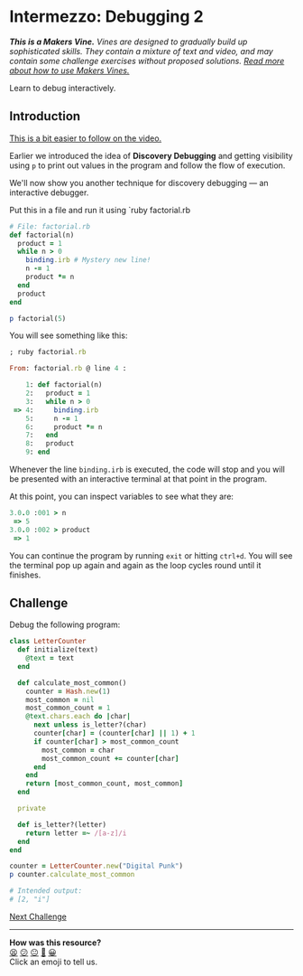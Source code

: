 # Intermezzo: Debugging 2

_**This is a Makers Vine.** Vines are designed to gradually build up sophisticated skills. They contain a mixture of text and video, and may contain some challenge exercises without proposed solutions. [Read more about how to use Makers
Vines.](https://github.com/makersacademy/course/blob/main/labels/vines.md)_

Learn to debug interactively.

## Introduction

[This is a bit easier to follow on the video.](...)

Earlier we introduced the idea of **Discovery Debugging** and getting visibility
using `p` to print out values in the program and follow the flow of execution.

We'll now show you another technique for discovery debugging — an interactive
debugger.

Put this in a file and run it using `ruby factorial.rb

```ruby
# File: factorial.rb
def factorial(n)
  product = 1
  while n > 0
    binding.irb # Mystery new line!
    n -= 1
    product *= n
  end
  product
end

p factorial(5)
```

You will see something like this:

```ruby
; ruby factorial.rb

From: factorial.rb @ line 4 :

    1: def factorial(n)
    2:   product = 1
    3:   while n > 0
 => 4:     binding.irb
    5:     n -= 1
    6:     product *= n
    7:   end
    8:   product
    9: end
```

Whenever the line `binding.irb` is executed, the code will stop and you will be
presented with an interactive terminal at that point in the program.

At this point, you can inspect variables to see what they are:

```ruby
3.0.0 :001 > n
 => 5
3.0.0 :002 > product
 => 1
```

You can continue the program by running `exit` or hitting `ctrl+d`. You will see
the terminal pop up again and again as the loop cycles round until it finishes.

## Challenge

Debug the following program:

```ruby
class LetterCounter
  def initialize(text)
    @text = text
  end

  def calculate_most_common()
    counter = Hash.new(1)
    most_common = nil
    most_common_count = 1
    @text.chars.each do |char|
      next unless is_letter?(char)
      counter[char] = (counter[char] || 1) + 1
      if counter[char] > most_common_count
        most_common = char
        most_common_count += counter[char]
      end
    end
    return [most_common_count, most_common]
  end

  private

  def is_letter?(letter)
    return letter =~ /[a-z]/i
  end
end

counter = LetterCounter.new("Digital Punk")
p counter.calculate_most_common

# Intended output:
# [2, "i"]
```


[Next Challenge](08_test_drive_a_class_system.md)

<!-- BEGIN GENERATED SECTION DO NOT EDIT -->

---

**How was this resource?**  
[😫](https://airtable.com/shrUJ3t7KLMqVRFKR?prefill_Repository=makersacademy/golden-square&prefill_File=challenges/07_intermezzo_debugging_2.md&prefill_Sentiment=😫) [😕](https://airtable.com/shrUJ3t7KLMqVRFKR?prefill_Repository=makersacademy/golden-square&prefill_File=challenges/07_intermezzo_debugging_2.md&prefill_Sentiment=😕) [😐](https://airtable.com/shrUJ3t7KLMqVRFKR?prefill_Repository=makersacademy/golden-square&prefill_File=challenges/07_intermezzo_debugging_2.md&prefill_Sentiment=😐) [🙂](https://airtable.com/shrUJ3t7KLMqVRFKR?prefill_Repository=makersacademy/golden-square&prefill_File=challenges/07_intermezzo_debugging_2.md&prefill_Sentiment=🙂) [😀](https://airtable.com/shrUJ3t7KLMqVRFKR?prefill_Repository=makersacademy/golden-square&prefill_File=challenges/07_intermezzo_debugging_2.md&prefill_Sentiment=😀)  
Click an emoji to tell us.

<!-- END GENERATED SECTION DO NOT EDIT -->

